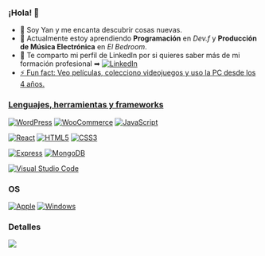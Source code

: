 ### ¡Hola! 🚀

<!--
**YandreGT/yandregt** is a ✨ _special_ ✨ repository because its `README.md` (this file) appears on your GitHub profile.

Here are some ideas to get you started:

- 🔭 I’m currently working on ...
- 🌱 I’m currently learning ...
- 👯 I’m looking to collaborate on ...
- 🤔 I’m looking for help with ...
- 💬 Ask me about ...
- 📫 How to reach me: ...
- 😄 Pronouns: ...
- ⚡ Fun fact: ...
-->
- 🔭 Soy Yan y me encanta descubrir cosas nuevas.
- 🌱 Actualmente estoy aprendiendo **Programación** en _Dev.f_ y **Producción de Música Electrónica** en _El Bedroom_. 
- 💼 Te comparto mi perfil de LinkedIn por si quieres saber más de mi formación profesional ➡ <a href="https://www.linkedin.com/in/yandregt/">
   <img src="https://camo.githubusercontent.com/8fdc1cc04c29ee0548aa86f0c3d3ca9b4e1736b51e60dbf94baf4f8aa37f411a/68747470733a2f2f696d672e736869656c64732e696f2f62616467652f4c696e6b6564496e2d626c75653f7374796c653d666c61742d737175617265266c6f676f3d6c696e6b6564696e" alt="LinkedIn" data-canonical-src="https://img.shields.io/badge/LinkedIn-blue?style=flat-square&amp;logo=linkedin" style="max-width: 100%;"> 
- ⚡ Fun fact: Veo películas, colecciono videojuegos  y uso la PC desde los 4 años.
### Lenguajes, herramientas y frameworks
[![WordPress](https://img.shields.io/badge/wordpress-black?style=for-the-badge&logo=wordpress)](https://github.com/yandregt)
[![WooCommerce](https://img.shields.io/badge/woocommerce-black?style=for-the-badge&logo=WooCommerce)](https://github.com/yandregt)
[![JavaScript](https://img.shields.io/badge/javascript-black?style=for-the-badge&logo=javascript)](https://github.com/yandregt)

[![React](https://img.shields.io/badge/react-black?style=for-the-badge&logo=react)](https://github.com/yandregt)
[![HTML5](https://img.shields.io/badge/html-black?style=for-the-badge&logo=html5)](https://hub.docker.com/u/yandregt)
[![CSS3](https://img.shields.io/badge/css-black?style=for-the-badge&logo=css3)](https://hub.docker.com/u/yandregt)

[![Express](https://img.shields.io/badge/express-black?style=for-the-badge&logo=express)](https://github.com/yandregt) 
[![MongoDB](https://img.shields.io/badge/mongodb-black?style=for-the-badge&logo=mongodb)](https://github.com/yandregt)

[![Visual Studio Code](https://img.shields.io/badge/visual%20studio%20code-black?style=for-the-badge&logo=visual-studio-code)](https://github.com/yandregt)   
   
### OS
[![Apple](https://img.shields.io/badge/apple-black?style=for-the-badge&logo=Apple)](https://github.com/yandregt)
[![Windows](https://img.shields.io/badge/Windows-black?style=for-the-badge&logo=Windows)](https://github.com/yandregt)   
### Detalles
![](http://github-profile-summary-cards.vercel.app/api/cards/profile-details?username=yandregt&theme=transparent)
